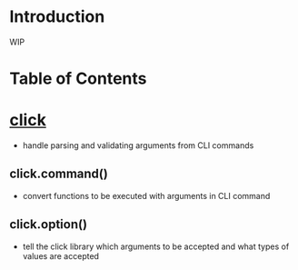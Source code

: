 <!-- omit in toc -->
# Introduction
WIP
<br />

<!-- omit in toc -->
# Table of Contents

# [click](https://click.palletsprojects.com/en/8.1.x/)
* handle parsing and validating arguments from CLI commands
## click.command()
* convert functions to be executed with arguments in CLI command
## click.option()
* tell the click library which arguments to be accepted and what types of values are accepted
   